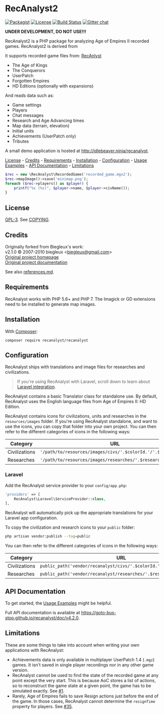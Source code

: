 # RecAnalyst2

[![Packagist](https://img.shields.io/packagist/v/recanalyst/recanalyst.svg)](https://packagist.org/packages/recanalyst/recanalyst)
[![License](https://img.shields.io/packagist/l/recanalyst/recanalyst.svg)](https://packagist.org/packages/recanalyst/recanalyst)
[![Build Status](https://travis-ci.org/goto-bus-stop/recanalyst.svg?branch=master)](https://travis-ci.org/goto-bus-stop/recanalyst)
[![Gitter chat](https://badges.gitter.im/goto-bus-stop/recanalyst.svg)](https://gitter.im/goto-bus-stop/recanalyst)

**UNDER DEVELOPMENT, DO NOT USE!!!**

RecAnalyst2 is a PHP package for analyzing Age of Empires II recorded games.
RecAnalyst2 is derived from 

It supports recorded game files from: [RecAnlyst](https://github.com/goto-bus-stop/recanalyst)

 * The Age of Kings
 * The Conquerors
 * UserPatch
 * Forgotten Empires
 * HD Editions (optionally with expansions)

And reads data such as:

 * Game settings
 * Players
 * Chat messages
 * Research and Age Advancing times
 * Map data (terrain, elevation)
 * Initial units
 * Achievements (UserPatch only)
 * Tributes

A small demo application is hosted at http://idlebeaver.ninja/recanalyst.

[License][] - [Credits][] - [Requirements][] - [Installation][] -
[Configuration][] - [Usage Examples][] - [API Documentation][] -
[Limitations][]

```php
$rec = new \RecAnalyst\RecordedGame('recorded_game.mgx2');
$rec->mapImage()->save('minimap.png');
foreach ($rec->players() as $player) {
    printf("%s (%s)", $player->name, $player->civName());
}
```

## License

[GPL-3][]. See [COPYING][].

## Credits

Originally forked from Biegleux's work:  
v2.1.0 © 2007-2010 biegleux &lt;biegleux@gmail.com&gt;    
[Original project homepage][]  
[Original project documentation][]

See also [references.md][].

## Requirements

RecAnalyst works with PHP 5.6+ and PHP 7. The Imagick or GD extensions need to
be installed to generate map images.

## Installation

With [Composer][]:

```
composer require recanalyst/recanalyst
```

<!-- TODO
Without Composer:

 - Add a download link to something that includes RecAnalyst and dependencies
 - Add docs on using the included Composer-generated autoloader,
   probably `require '/path/to/recanalyst/autoload.php'`

-->

## Configuration

RecAnalyst ships with translations and image files for researches and
civilizations.

> If you're using RecAnalyst with Laravel, scroll down to learn about
> [Laravel integration][].

RecAnalyst contains a basic Translator class for standalone use. By default,
RecAnalyst uses the English language files from Age of Empires II: HD Edition.

RecAnalyst contains icons for civilizations, units and researches in the
`resources/images` folder. If you're using RecAnalyst standalone, and want to
use the icons, you can copy that folder into your own project. You can then
refer to the different categories of icons in the following ways:

| Category      | URL |
|---------------|-----|
| Civilizations | `'/path/to/resources/images/civs/'.$colorId.'/'.$civId.'.png'` |
| Researches    | `'/path/to/resources/images/researches/'.$researchId.'.png'`   |

### Laravel

Add the RecAnalyst service provider to your `config/app.php`:

```php
'providers' => [
    RecAnalyst\Laravel\ServiceProvider::class,
],
```

RecAnalyst will automatically pick up the appropriate translations for your
Laravel app configuration.

To copy the civilization and research icons to your `public` folder:

```bash
php artisan vendor:publish --tag=public
```

You can then refer to the different categories of icons in the following ways:

| Category      | URL |
|---------------|-----|
| Civilizations | `public_path('vendor/recanalyst/civs/'.$colorId.'/'.$civId.'.png')` |
| Researches    | `public_path('vendor/recanalyst/researches/'.$researchId.'.png')`   |

## API Documentation

To get started, the [Usage Examples][] might be helpful.

Full API documentation is available at
https://goto-bus-stop.github.io/recanalyst/doc/v4.2.0.

## Limitations

These are some things to take into account when writing your own applications
with RecAnalyst:

 - Achievements data is only available in multiplayer UserPatch 1.4 (`.mgz`)
   games. It isn't saved in single player recordings nor in any other game
   version.
 - RecAnalyst cannot be used to find the state of the recorded game at any point
   except the very start. This is because AoC stores a list of actions, so to
   reconstruct the game state at a given point, the game has to be simulated
   exactly. See [#1][limitation/gameplay].
 - Rarely, Age of Empires fails to save Resign actions just before the end of
   the game. In those cases, RecAnalyst cannot determine the `resignTime`
   property for players. See [#35][limitation/resignTime].

[references.md]: ./references.md
[Composer]: https://getcomposer.org
[v3.x branch]: https://github.com/goto-bus-stop/recanalyst/tree/v3.x
[Original project homepage]: http://recanalyst.sourceforge.net/
[Original project documentation]: http://recanalyst.sourceforge.net/documentation/
[GPL-3]: https://www.tldrlegal.com/l/gpl-3.0
[COPYING]: ./COPYING

[License]: #license
[Credits]: #credits
[Requirements]: #requirements
[Installation]: #installation
[Configuration]: #configuration
[Laravel integration]: #laravel
[Usage Examples]: ./examples#readme
[API Documentation]: https://goto-bus-stop.github.io/recanalyst/doc/v4.2.0
[Limitations]: #limitations

[limitation/gameplay]: https://github.com/goto-bus-stop/recanalyst/issues/1
[limitation/resignTime]: https://github.com/goto-bus-stop/recanalyst/issues/35
